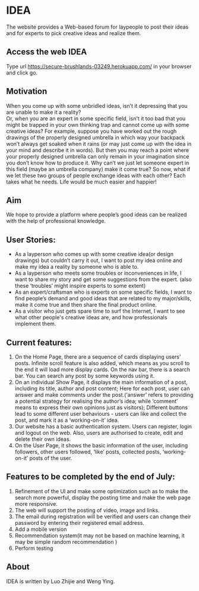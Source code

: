 # IDEA
The website provides a Web-based forum for laypeople to post their ideas and for experts to pick creative ideas and realize them.

## Access the web IDEA
Type url <https://secure-brushlands-03249.herokuapp.com/> in your browser and click go.

## Motivation 
When you come up with some unbridled ideas, isn’t it depressing that you are unable to make it a reality?  
Or, when you are an expert in some specific field, isn't it too bad that you might be trapped in your own thinking trap and cannot come up with some creative ideas?
For example, suppose you have worked out the rough drawings of the properly designed umbrella in which way your backpack won’t always get soaked when it rains (or may just come up with the idea in your mind and describe it in words). But then you may reach a point where your properly designed umbrella can only remain in your imagination since you don’t know how to produce it. Why can’t we just let someone expert in this field (maybe an umbrella company) make it come true? 
So now, what if we let these two groups of people exchange ideas with each other? Each takes what he needs. Life would be much easier and happier! 


## Aim 
We hope to provide a platform where people’s good ideas can be realized with the help of professional knowledge.


## User Stories: 
* As a layperson who comes up with some creative idea(or design drawings) but couldn’t carry it out, I want to post my idea online and make my idea a reality by someone who is able to.
* As a layperson who meets some troubles or inconveniences in life, I want to share my story and get some suggestions from the expert. (also these ‘troubles’ might inspire experts to some extent)
* As an expert/craftsman who is experts on some specific fields, I want to find people’s demand and good ideas that are related to my major/skills, make it come true and then share the final product online.
* As a visitor who just gets spare time to surf the Internet, I want to see what other people's creative ideas are, and how professionals implement them.
 
## Current features: 
1. On the Home Page, there are a sequence of cards displaying users’ posts. Infinite scroll feature is also added, which means as you scroll to the end it will load more display cards. On the nav bar, there is a search bar. You can search any post by some keywords using it.
2. On an individual Show Page, it displays the main information of a post, including its title, author and post content; Here for each post, user can answer and make comments under the post.(‘answer’ refers to providing a potential strategy for realising the author’s idea; while ‘comment’ means to express their own opinions just as visitors); Different buttons lead to some different user behaviours - users can like and collect the post, and mark it as a ‘working-on-it’ idea.
3. Our website has a basic authentication system. Users can register, login and logout on the web. Also, users are authorised to create, edit and delete their own ideas.
4. On the User Page, it shows the basic information of the user, including followers, other users followed, ‘like’ posts, collected posts, ‘working-on-it’ posts of the user.

## Features to be completed by the end of July: 
1.  Refinement of the UI and make some optimization such as to make the search more powerful, display the posting time and make the web page more responsive.
2.  The web will support the posting of video, image and links.
3.  The email during registration will be verified and users can change their password by entering their registered email address.
4.  Add a mobile version
5.  Recommendation system(it may not be based on machine learning, it may be simple  random recommendation )
6.  Perform testing


## About
IDEA is written by Luo Zhijie and Weng Ying.
